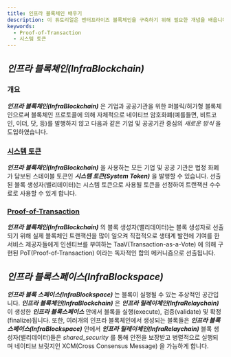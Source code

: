 ```yaml
---
title: 인프라 블록체인 배우기
description: 이 튜토리얼은 엔터프라이즈 블록체인을 구축하기 위해 필요한 개념을 배웁니다.
keywords:
  - Proof-of-Transaction
  - 시스템 토큰
---
```


## _**인프라 블록체인(InfraBlockchain)**_ 

### 개요 

_**인프라 블록체인(InfraBlockchain)**_ 은 기업과 공공기관을 위한 퍼블릭/허가형 블록체인으로써 블록체인 프로토콜에 의해 자체적으로 네이티브 암호화폐(예를들면, 비트코인, 이더, 닷, 등)를 발행하지 않고 다음과 같은 기업 및 공공기관 중심의 _새로운 방식_ 을 도입하였습니다. 

### [시스템 토큰](./system-token.md)

_**인프라 블록체인(InfraBlockchain)**_ 을 사용하는 모든 기업 및 공공 기관은 법정 화폐가 담보된 스테이블 토큰인 **_시스템 토큰(System Token)_** 을 발행할 수 있습니다. 선출된 블록 생성자(밸리데이터)는 시스템 토큰으로 사용될 토큰을 선정하여 트랜잭션 수수료로 사용할 수 있게 합니다.

### [Proof-of-Transaction](./proof-of-transaction.md)

_**인프라 블록체인(InfraBlockchain)**_ 의 블록 생성자(밸리데이터)는 블록 생성자로 선출되기 위해 실제 블록체인 트랜잭션을 많이 일으켜 직접적으로 생태계 발전에 기여를 한 서비스 제공자들에게 인센티브를 부여하는 TaaV(Transaction-as-a-Vote) 에 의해 구현된 PoT(Proof-of-Transaction) 이라는 독자적인 합의 메커니즘으로 선출됩니다. 

## _**인프라 블록스페이스(InfraBlockspace)**_

_**인프라 블록 스페이스(InfraBlockspace)**_ 는 블록이 실행될 수 있는 추상적인 공간입니다. _**인프라 블록체인(InfraBlockchain)**_ 은 _**인프라 릴레이체인(InfraRelaychain)**_ 이 생성한 _**인프라 블록스페이스**_ 안에서 블록을 실행(execute), 검증(validate) 및 확정(finalize)됩니다. 또한, 여러개의 인프라 블록체인에서 생성되는 블록들은 _**인프라 블록스페이스(InfraBlockspace)**_ 안에서 _**인프라 릴레이체인(InfraRelaychain)**_ 블록 생성자(밸리데이터)들은 _shared_security_ 를 통해 안전을 보장받고 병렬적으로 실행되며 네이티브 브릿지인 XCM(Cross Consensus Message) 을 가능하게 합니다.